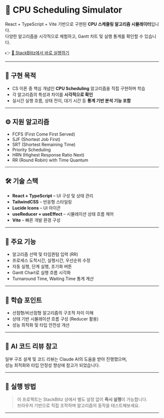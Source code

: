 # 🧠 CPU Scheduling Simulator

React + TypeScript + Vite 기반으로 구현된 **CPU 스케줄링 알고리즘 시뮬레이터**입니다.  
다양한 알고리즘을 시각적으로 체험하고, Gantt 차트 및 실행 통계를 확인할 수 있습니다.

👉 [🔗 StackBlitz에서 바로 실행하기](https://stackblitz.com/edit/vitejs-vite-twrqnvig?ctl=1&embed=1&file=README.md&hideExplorer=1&hideNavigation=1&view=preview)

---

## 🎯 구현 목적

- CS 이론 중 핵심 개념인 **CPU Scheduling** 알고리즘을 직접 구현하며 학습
- 각 알고리즘의 특성과 차이를 **시각적으로 확인**
- 실시간 실행 흐름, 상태 전이, 대기 시간 등 **통계 기반 분석 기능 포함**

---

## ⚙️ 지원 알고리즘

- FCFS (First Come First Served)
- SJF (Shortest Job First)
- SRT (Shortest Remaining Time)
- Priority Scheduling
- HRN (Highest Response Ratio Next)
- RR (Round Robin) with Time Quantum

---

## 🛠 기술 스택

- **React + TypeScript** – UI 구성 및 상태 관리
- **TailwindCSS** – 반응형 스타일링
- **Lucide Icons** – UI 아이콘
- **useReducer + useEffect** – 시뮬레이션 상태 흐름 제어
- **Vite** – 빠른 개발 환경 구성

---

## 🧪 주요 기능

- 알고리즘 선택 및 타임퀀텀 입력 (RR)
- 프로세스 도착시간, 실행시간, 우선순위 수정
- 자동 실행, 단계 실행, 초기화 버튼
- Gantt Chart로 실행 흐름 시각화
- Turnaround Time, Waiting Time 통계 계산

---

## 🧠 학습 포인트

- 선점형/비선점형 알고리즘의 구조적 차이 이해
- 상태 기반 시뮬레이션 흐름 구성 (Reducer 활용)
- 성능 최적화 및 타입 안전성 개선

---

## 🤖 AI 코드 리뷰 참고

일부 구조 설계 및 코드 리뷰는 Claude AI의 도움을 받아 진행했으며,  
성능 최적화와 타입 안정성 향상에 참고가 되었습니다.

---

## 📌 실행 방법

> 이 프로젝트는 StackBlitz 상에서 별도 설정 없이 **즉시 실행**이 가능합니다.  
> 브라우저 기반으로 직접 조작하며 알고리즘의 동작을 테스트해보세요.

---
